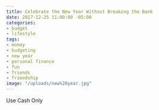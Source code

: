 ```yaml
---
title: Celebrate the New Year Without Breaking the Bank
date: 2017-12-25 11:00:00 -05:00
categories:
- budget
- lifestyle
tags:
- money
- budgeting
- new year
- personal finance
- fun
- friends
- friendship
image: "/uploads/new%20year.jpg"
---
```



Use Cash Only